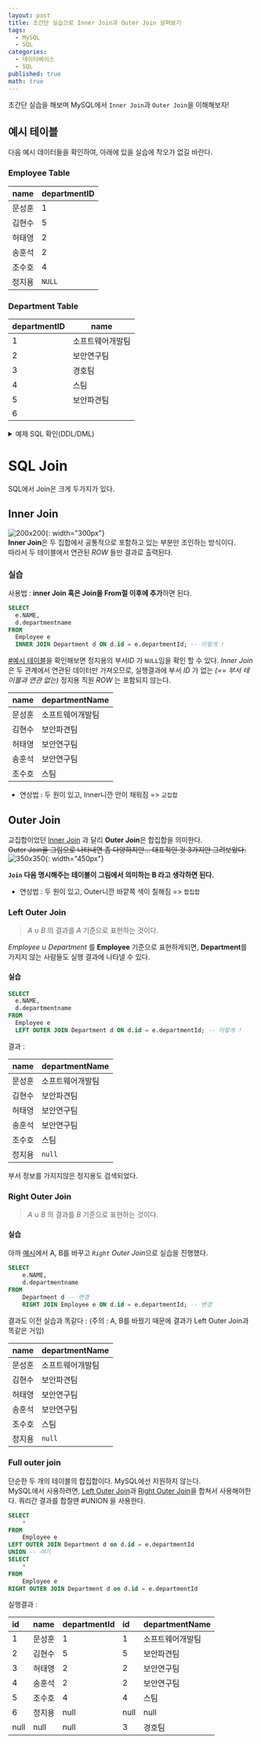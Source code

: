 ```yaml
---
layout: post
title: 초간단 실습으로 Inner Join과 Outer Join 살펴보기
tags:
  - MySQL
  - SQL
categories:
  - 데이터베이스
  - SQL
published: true
math: true
---
```

초간단 실습을 해보며 MySQL에서 `Inner Join`과 `Outer Join`을 이해해보자!

## 예시 테이블
다음 예시 데이터들을 확인하여, 아래에 있을 실습에 착오가 없길 바란다.
### Employee Table

| name | departmentID |
| ---- | ---- |
| 문성훈 | 1 |
| 김현수 | 5 |
| 허태영 | 2 |
| 송훈석 | 2 |
| 조수호 | 4 |
| 정지용 | `NULL` |  

### Department Table 

| departmentID | name |
| ---- | ---- |
| 1 | 소프트웨어개발팀 |
| 2 | 보안연구팀 |
| 3 | 경호팀 |
| 4 | 스팀 |
| 5 | 보안파견팀 |
| 6 |  |
  
<details markdown="1">
<summary> 예제 SQL 확인(DDL/DML) </summary>

MySQL로 작성되었음.  
```sql
create table Department
(
    id             int auto_increment
        primary key,
    departmentName varchar(10) null comment '부서명'
)
    comment '부서 테이블';


create table Employee
(
    id           int auto_increment
        primary key,
    name         varchar(10) null comment '직원이름',
    departmentId int         null comment '부서 id'
);

INSERT INTO join_test.Department (id, departmentName) VALUES (1, '소프트웨어개발팀');
INSERT INTO join_test.Department (id, departmentName) VALUES (2, '보안연구팀');
INSERT INTO join_test.Department (id, departmentName) VALUES (3, '경호팀');
INSERT INTO join_test.Department (id, departmentName) VALUES (4, '스팀');
INSERT INTO join_test.Department (id, departmentName) VALUES (5, '보안파견팀');
INSERT INTO join_test.Department (id, departmentName) VALUES (6, NULL);


INSERT INTO join_test.Employee (id, name, departmentId) VALUES (1, '문성훈', 1);
INSERT INTO join_test.Employee (id, name, departmentId) VALUES (2, '김현수', 5);
INSERT INTO join_test.Employee (id, name, departmentId) VALUES (3, '허태영', 2);
INSERT INTO join_test.Employee (id, name, departmentId) VALUES (4, '송훈석', 2);
INSERT INTO join_test.Employee (id, name, departmentId) VALUES (5, '조수호', 4);
INSERT INTO join_test.Employee (id, name, departmentId) VALUES (6, '정지용', NULL);
```
</details>

# SQL Join
SQL에서 Join은 크게 두가지가 있다.
## Inner Join

![200x200](/assets/2024-01-05/innerjoin-visualize.png){: width="300px"}  
**Inner Join**은 두 집합에서 공통적으로 포함하고 있는 부분만 조인하는 방식이다.  
따라서 두 테이블에서 연관된 *ROW* 들만 결과로 출력된다.
### 실습
사용법 : **inner Join 혹은 Join을 From절 이후에 추가**하면 된다.
```sql
SELECT  
  e.NAME,  
  d.departmentname  
FROM  
  Employee e  
  INNER JOIN Department d ON d.id = e.departmentId; -- 이렇게 !
```

[#예시 테이블](#예시-테이블)을 확인해보면 정지용의 부서*ID* 가 `NULL`임을 확인 할 수 있다.
*Inner Join* 은 두 관계에서 연관된 데이터만 가져오므로, 실행결과에 부서 *ID* 가 없는 *(== 부서 테이블과 연관 없는)* 정지용 직원 *ROW* 는 포함되지 않는다.


| name | departmentName |
| ---- | ---- |
| 문성훈 | 소프트웨어개발팀 |
| 김현수 | 보안파견팀 |
| 허태영 | 보안연구팀 |
| 송훈석 | 보안연구팀 |
| 조수호 | 스팀 |

- 연상법 :
	두 원이 있고, Inner니깐 안이 채워짐 => `교집합`
	
## Outer Join
교집합이었던 [Inner Join](#inner-join) 과 달리 **Outer Join**은 합집합을 의미한다.  
~~Outer Join을 그림으로 나타내면 좀 다양하지만... 대표적인 것 3가지만 그려보았다.~~
![350x350](/assets/2024-01-05/outerjoin-visualize.png){: width="450px"}

**`Join` 다음 명시해주는 테이블이 그림에서 의미하는 B 라고 생각하면 된다.**

- 연상법 :
	두 원이 있고, Outer니깐 바깥쪽 색이 칠해짐 => `합집합`
	
### Left Outer Join
> $A\cup B$ 의 결과를 $A$ 기준으로 표현하는 것이다.

$Employee \cup Department$ 를 **Employee** 기준으로 표현하게되면, **Department**를 가지지 않는 사람들도 실행 결과에 나타낼 수 있다.
#### 실습
```sql
SELECT  
  e.NAME,  
  d.departmentname  
FROM  
  Employee e  
  LEFT OUTER JOIN Department d ON d.id = e.departmentId; -- 이렇게 !
```

결과 :

| name | departmentName |
| ---- | ---- |
| 문성훈 | 소프트웨어개발팀 |
| 김현수 | 보안파견팀 |
| 허태영 | 보안연구팀 |
| 송훈석 | 보안연구팀 |
| 조수호 | 스팀 |
| 정지용 | `null` |

부서 정보를 가지지않은 정지용도 검색되었다.
### Right Outer Join
> $A\cup B$ 의 결과를 $B$ 기준으로 표현하는 것이다.

#### 실습
아까 [예시](#left-outer-join)에서 A, B를 바꾸고 *`Right` Outer Join*으로 실습을 진행했다.

```sql
SELECT  
    e.NAME,    
	d.departmentname
FROM
    Department d -- 변경
    RIGHT JOIN Employee e ON d.id = e.departmentId; -- 변경
```

결과도 이전 실습과 똑같다 :
(주의 : A, B를 바꿨기 때문에 결과가 Left Outer Join과 똑같은 거임)

| name | departmentName |
| ---- | ---- |
| 문성훈 | 소프트웨어개발팀 |
| 김현수 | 보안파견팀 |
| 허태영 | 보안연구팀 |
| 송훈석 | 보안연구팀 |
| 조수호 | 스팀 |
| 정지용 | `null` |

### Full outer join
단순한 두 개의 테이블의 합집합이다. MySQL에선 지원하지 않는다.  
MySQL에서 사용하려면, [Left Outer Join](#left-outer-join)과 [Right Outer Join](#right-outer-join)을 합쳐서 사용해야한다.
쿼리간 결과를 합칠땐 #UNION 을 사용한다.

```sql
SELECT  
    *  
FROM  
    Employee e  
LEFT OUTER JOIN Department d on d.id = e.departmentId  
UNION -- 여기  
SELECT  
    *  
FROM  
    Employee e  
RIGHT OUTER JOIN Department d on d.id = e.departmentId
```

실행결과 : 

| id | name | departmentId | id | departmentName |  
| :--- | :--- | :--- | :--- | :--- |  
| 1 | 문성훈 | 1 | 1 | 소프트웨어개발팀 |  
| 2 | 김현수 | 5 | 5 | 보안파견팀 |  
| 3 | 허태영 | 2 | 2 | 보안연구팀 |  
| 4 | 송훈석 | 2 | 2 | 보안연구팀 |  
| 5 | 조수호 | 4 | 4 | 스팀 |  
| 6 | 정지용 | null | null | null |  
| null | null | null | 3 | 경호팀 |
